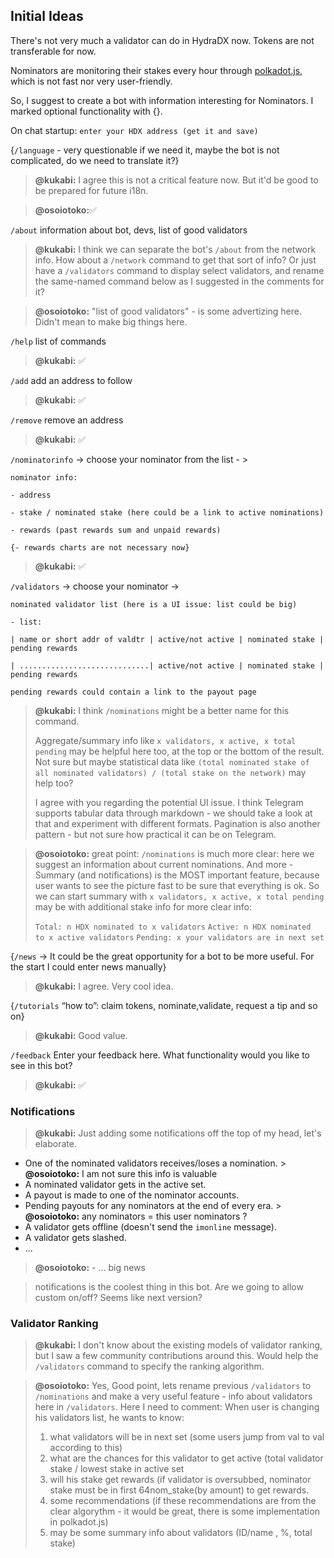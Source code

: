 ## Initial Ideas

There's not very much a validator can do in HydraDX now. Tokens are not transferable for now.

Nominators are monitoring their stakes every hour through [polkadot.js](https://polkadot.js.org/apps/?rpc=wss%3A%2F%2Frpc-01.snakenet.hydradx.io#), which is not fast nor very user-friendly.

So, I suggest to create a bot with information interesting for Nominators.
I marked optional functionality with {}.

On chat startup: `enter your HDX address (get it and save)`

{`/language` - very questionable if we need it, maybe the bot is not complicated, do we need to translate it?}

> **@kukabi:** I agree this is not a critical feature now. But it'd be good to be prepared for future i18n.

> **@osoiotoko:**✅

`/about` information about bot, devs, list of good validators

> **@kukabi:** I think we can separate the bot's `/about` from the network info. How about a `/network` command to get that sort of info? Or just have a `/validators` command to display select validators, and rename the same-named command below as I suggested in the comments for it?

> **@osoiotoko:** "list of good validators" - is some advertizing here. Didn't mean to make big things here. 

`/help` list of commands

> **@kukabi:** ✅

`/add` add an address to follow

> **@kukabi:** ✅

`/remove` remove an address 

> **@kukabi:** ✅

`/nominatorinfo` -> choose your nominator from the list - >

    nominator info:
     
    - address
     
    - stake / nominated stake (here could be a link to active nominations)

    - rewards (past rewards sum and unpaid rewards)
    
    {- rewards charts are not necessary now} 
    
> **@kukabi:** ✅

`/validators` -> choose your nominator ->
	
    nominated validator list (here is a UI issue: list could be big)
    
    - list:
    
    | name or short addr of valdtr | active/not active | nominated stake | pending rewards
	
	| .............................| active/not active | nominated stake | pending rewards
	
	pending rewards could contain a link to the payout page

> **@kukabi:** I think `/nominations` might be a better name for this command.
> 
> Aggregate/summary info like `x validators, x active, x total pending` may be helpful here too, at the top or the bottom of the result. Not sure but maybe statistical data like `(total nominated stake of all nominated validators) / (total stake on the network)` may help too?
>
> I agree with you regarding the potential UI issue. I think Telegram supports tabular data through markdown - we should take a look at that and experiment with different formats. Pagination is also another pattern - but not sure how practical it can be on Telegram.

> **@osoiotoko:** great point: `/nominations` is much more clear: here we suggest an information about current nominations. 
> And more - Summary (and notifications) is the MOST important feature, because user wants to see the picture fast to be sure that everything is ok.
> So we can start summary with `x validators, x active, x total pending` 
> may be with additional stake info for more clear info:
> 
> `Total: n HDX nominated to x validators` 
> `Active: n HDX nominated  to x active validators`
> `Pending: x your validators are in next set`

{`/news` -> It could be the great opportunity for a bot to be more useful. For the start I could enter news manually}

> **@kukabi:** I agree. Very cool idea.

{`/tutorials` “how to”: claim tokens, nominate,validate, request a tip and so on}

> **@kukabi:** Good value.

`/feedback` Enter your feedback here. What functionality would you like to see in this bot?

> **@kukabi:** ✅

### Notifications

> **@kukabi:** Just adding some notifications off the top of my head, let's elaborate.

- One of the nominated validators receives/loses a nomination. > **@osoiotoko:** I am not sure this info is valuable
- A nominated validator gets in the active set. 
- A payout is made to one of the nominator accounts.
- Pending payouts for any nominators at the end of every era. > **@osoiotoko:** any nominators = this user nominators ?
- A validator gets offline (doesn't send the `imonline` message).
- A validator gets slashed.
- ...

> **@osoiotoko:** - ... big news

> notifications is the coolest thing in this bot. Are we going to allow custom on/off? Seems like next version?

### Validator Ranking

> **@kukabi:** I don't know about the existing models of validator ranking, but I saw a few community contributions around this. Would help the `/validators` command to specify the ranking algorithm.

> **@osoiotoko:** Yes, Good point, lets rename previous `/validators` to `/nominations` 
> and make a very useful feature - info about validators here in `/validators`.
> Here I need to comment:
> When user is changing his validators list, he wants to know: 
> 1. what validators will be in next set (some users jump from val to val according to this)
> 2. what are the chances for this validator to get active (total validator stake / lowest stake in active set
> 3. will his stake get rewards (if validator is oversubbed, nominator stake must be in first 64nom_stake(by amount) to get rewards.
> 4. some recommendations (if these recommendations are from the clear algorythm - it would be great, there is some implementation in polkadot.js)
> 5. may be some summary info about validators (ID/name , %, total stake)
